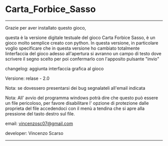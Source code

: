 # Carta_Forbice_Sasso


________________________________________________________________________________________________________________________________________

Grazie per aver installato questo gioco,

questa è la versione digitale testuale del gioco Carta Forbice Sasso, è un gioco molto semplice creato con python.
In questa versione, in particolare voglio specificare che in questa versione ho cambiato totalmente linterfaccia del gioco adesso all'apertura si avranno un campo di testo dove scrivere il segno scelto per poi confermarlo con l'apposito pulsante "invio" 

changelog: aggiunta interfaccia grafica al gioco

Versione: relase - 2.0

Nota: se dovessero presentarsi dei bug segnalateli all'email indicata

Nota: All' avvio del programma windows potrà dire che questo può essere un file pericoloso, per favore disabilitare l' opzione di protezione dalle proprieta del 
      file accedendoci con il menù a tendina che si apre alla pressione del tasto destro sul file.

email: vincenzosc07@gmail.com

developer: Vincenzo Scarso 

________________________________________________________________________________________________________________________________________

